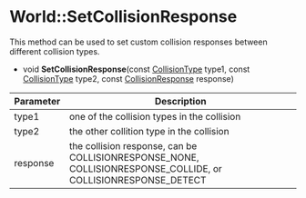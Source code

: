 # World::SetCollisionResponse

This method can be used to set custom collision responses between different collision types.

- void **SetCollisionResponse**(const [CollisionType](Constants.md#CollisionType) type1, const [CollisionType](Constants.md#CollisionType) type2, const [CollisionResponse](Constants.md#CollisionResponse) response)

| Parameter | Description |
|---|---|
| type1 | one of the collision types in the collision |
| type2 | the other collition type in the collision |
| response | the collision response, can be COLLISIONRESPONSE_NONE, COLLISIONRESPONSE_COLLIDE, or COLLISIONRESPONSE_DETECT |
